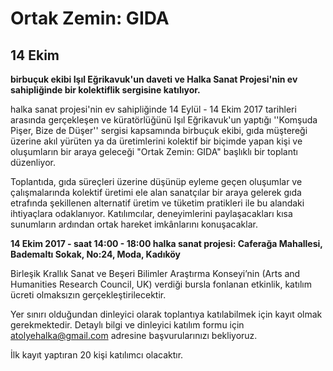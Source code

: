Ortak Zemin: GIDA
=================

14 Ekim
-------

**birbuçuk ekibi Işıl Eğrikavuk'un daveti ve Halka Sanat Projesi'nin ev sahipliğinde bir kolektiflik sergisine katılıyor.**

halka sanat projesi'nin ev sahipliğinde 14 Eylül - 14 Ekim 2017 tarihleri arasında gerçekleşen ve küratörlüğünü Işıl Eğrikavuk'un yaptığı ''Komşuda Pişer, Bize de Düşer'' sergisi kapsamında birbuçuk ekibi, gıda müştereği üzerine akıl yürüten ya da üretimlerini kolektif bir biçimde yapan kişi ve oluşumların bir araya geleceği "Ortak Zemin: GIDA" başlıklı bir toplantı düzenliyor.

Toplantıda, gıda süreçleri üzerine düşünüp eyleme geçen oluşumlar ve çalışmalarında kolektif üretimi ele alan sanatçılar bir araya gelerek gıda etrafında şekillenen alternatif üretim ve tüketim pratikleri ile bu alandaki ihtiyaçlara odaklanıyor. Katılımcılar, deneyimlerini paylaşacakları kısa sunumların ardından ortak hareket imkânlarını konuşacaklar.

**14 Ekim 2017 - saat 14:00 - 18:00
halka sanat projesi: Caferağa Mahallesi, Bademaltı Sokak, No:24, Moda, Kadıköy**

Birleşik Krallık Sanat ve Beşeri Bilimler Araştırma Konseyi’nin (Arts and Humanities Research Council, UK) verdiği bursla fonlanan etkinlik, katılım ücreti olmaksızın gerçekleştirilecektir.

Yer sınırı olduğundan dinleyici olarak toplantıya katılabilmek için kayıt olmak gerekmektedir. Detaylı bilgi ve dinleyici katılım formu için atolyehalka@gmail.com adresine başvurularınızı bekliyoruz.

İlk kayıt yaptıran 20 kişi katılımcı olacaktır.
